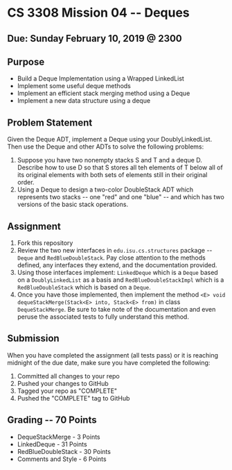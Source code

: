 # CS 3308 Mission 04 -- Deques

## Due: Sunday February 10, 2019 @ 2300

## Purpose
* Build a Deque Implementation using a Wrapped LinkedList
* Implement some useful deque methods
* Implement an efficient stack merging method using a Deque
* Implement a new data structure using a deque

## Problem Statement
Given the Deque ADT, implement a Deque using your DoublyLinkedList. Then use the Deque and other ADTs to solve the following problems:

1. Suppose you have two nonempty stacks S and T and a deque D. Describe how to use D so that S stores all teh elements of T below all of its original elements with both sets of elements still in their original order.
2. Using a Deque to design a two-color DoubleStack ADT which represents two stacks -- one "red" and one "blue" -- and which has two versions of the basic stack operations.

## Assignment
1. Fork this repository
2. Review the two new interfaces in `edu.isu.cs.structures` package -- `Deque` and `RedBlueDoubleStack`. Pay close attention to the methods defined, any interfaces they extend, and the documentation provided.
3. Using those interfaces implement: `LinkedDeque` which is a `Deque` based on a `DoublyLinkedList` as a basis and `RedBlueDoubleStackImpl` which is a `RedBlueDoubleStack` which is based on a `Deque`.
4. Once you have those implemented, then implement the method `<E> void dequeStackMerge(Stack<E> into, Stack<E> from)` in class `DequeStackMerge`. Be sure to take note of the documentation and even peruse the associated tests to fully understand this method.

## Submission
When you have completed the assignment (all tests pass) or it is reaching midnight of the due date, make sure you have completed the following:
1. Committed all changes to your repo
2. Pushed your changes to GitHub
3. Tagged your repo as "COMPLETE"
4. Pushed the "COMPLETE" tag to GitHub

## Grading -- 70 Points
* DequeStackMerge - 3 Points
* LinkedDeque - 31 Points
* RedBlueDoubleStack - 30 Points
* Comments and Style - 6 Points
